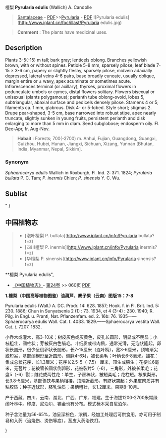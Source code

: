 檀梨 **Pyrularia edulis** (Wallich) A. Candolle

> [Santalaceae](http://www.iplant.cn/info/Santalaceae?t=foc) - [PDF](http://www.iplant.cn/foc/pdf/Santalaceae.pdf)>>[Pyrularia](http://www.iplant.cn/info/Pyrularia?t=foc) - [PDF](http://www.iplant.cn/foc/pdf/Pyrularia.pdf)
![Pyrularia edulis](http://www.iplant.cn/foc/illast/Pyrularia edulis.jpg)

> **Comment** : 
> The plants have medicinal uses.

## Description

Plants 3-5(-15) m tall; bark gray; lenticels oblong. Branches yellowish brown, with or without spines. Petiole 5-8 mm, sparsely pilose; leaf blade 7-15 × 3-6 cm, papery or slightly fleshy, sparsely pilose, midvein adaxially depressed, lateral veins 4-6 pairs, base broadly cuneate, usually oblique, margin entire or ± wavy, apex acuminate or sometimes acute. Inflorescences terminal (or axillary), thyrses, proximal flowers in pedunculate umbels or cymes, distal flowers solitary. Flowers bisexual or unisexual (plants polygamous); perianth tube oblong-ovoid, lobes 5, subtriangular, abaxial surface and pedicels densely pilose. Stamens 4 or 5; filaments ca. 1 mm, glabrous. Disk 4- or 5-lobed. Style short; stigmas 2. Drupe pear-shaped, 3-5 cm, base narrowed into robust stipe, apex nearly truncate, slightly sunken in young fruits, persistent perianth and disk enlarging to more than 5 mm in diam. Seed subglobose; endosperm oily. Fl. Dec-Apr, fr. Aug-Nov.

> **Habait** : 
> Forests; 700(-2700) m. Anhui, Fujian, Guangdong, Guangxi, Guizhou, Hubei, Hunan, Jiangxi, Sichuan, Xizang, Yunnan [Bhutan, India, Myanmar, Nepal, Sikkim].

### Synonym
*Sphaerocarya* *edulis* Wallich in Roxburgh, Fl. Ind. 2: 371. 1824; *Pyrularia* *bullata* P. C. Tam; *P*. *inermis* Chien; *P*. *sinensis* Y. C. Wu.

## Sublist
"
}
## 中国植物志

> * [泡叶檀梨  P.  bullata](http://www.iplant.cn/info/Pyrularia bullata?t=z)
> * [四川檀梨  P.  inermis](http://www.iplant.cn/info/Pyrularia inermis?t=z)
> * [华檀梨  P.  sinensis](http://www.iplant.cn/info/Pyrularia sinensis?t=z)

**檀梨 Pyrularia edulis",

* [《中国植物志》](http://www.iplant.cn/frps)- [第24卷](http://www.iplant.cn/frps/vol/24) >> 060页 [PDF](http://www.iplant.cn/frps/pdf/24/060.pdf)

**1.檀梨（中国高等植物图鉴）油葫芦、麂子果（云南）图版15：7-8**

Pyrularia edulis (Wall.) A. DC. Prodr. 14: 628. 1857; Hook. f. in Fl. Brit. Ind. 5: 230. 1886; Chun in Sunyatsenia 2 (1) : 73. 1934, et 4 (3-4) : 230. 1940; R. Pilg. in Engl. u. Prantl, Nat. Pflanzenfam. ed. 2. 16b: 76. 1935——Sphaerocarya edulis Wall. Cat. t. 4033. 1829.——Sphaerocarya vestita Wall. Cat. t. 7207. 1832.

小乔木或灌木，高3-10米；树皮灰色或灰黄色，皮孔长圆形，明显或不明显；小枝粗壮，圆柱状；芽被灰白色绢毛。叶纸质或带肉质，通常光滑，无泡状隆起，卵状长圆形，很少呈倒卵状长圆形，长7-15厘米（连叶柄），宽3-6厘米，顶端渐尖或短尖，基部阔楔形至近圆形，侧脉4-6对，被长柔毛；叶柄长6-8毫米。雄花：集成总状花序，长1.3厘米；花序长2.5-5（-7.5） 厘米，顶生或腋生；花梗长6毫米，无苞片；花被管长圆状倒卵形，花被裂片5（-6），三角形，外被长柔毛；花盘5（-6）裂；雌花或两性花：单生，子房棒状，被短柔毛；花柱短。核果梨形，长3.8-5厘米，基部骤狭与果柄相接，顶端近截形，有脐状突起；外果皮肉质并有粘胶质；种子近球形，胚乳油质；果柄粗壮，长1.2厘米。果期8-10月。

产于西藏、四川、云南、湖北、广西、广东、福建。生于海拔1200-2700米常绿阔叶林中。印度、尼泊尔、锡金也有分布。模式标本采自尼泊尔。

种子含油量为56-65%，油呈深棕色，浓稠，经加工处理后可供食用，亦可用于制皂和入药（治烧伤、烫伤等症），茎皮入药治跌打。


}